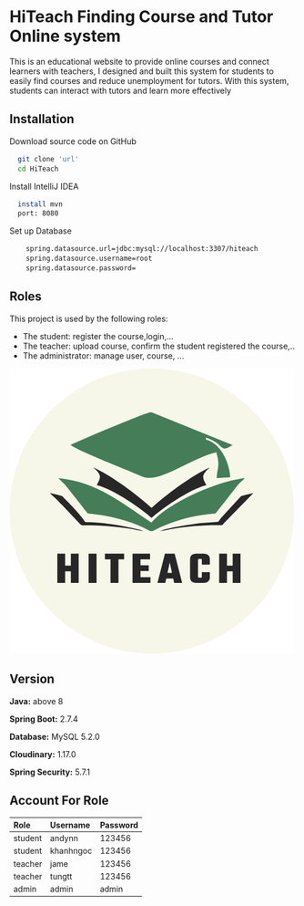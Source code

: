 # HiTeach Finding Course and Tutor Online system

This is an educational website to provide online courses and connect learners with teachers, I designed and built this system for students to easily find courses and reduce unemployment for tutors. With this system, students can interact with tutors and learn more effectively

## Installation

Download source code on GitHub

```bash
  git clone 'url'
  cd HiTeach
```

Install IntelliJ IDEA
```bash
  install mvn
  port: 8080
```


Set up Database
```bash
    spring.datasource.url=jdbc:mysql://localhost:3307/hiteach
    spring.datasource.username=root
    spring.datasource.password=
```

## Roles

This project is used by the following roles:

- The student: register the course,login,...
- The teacher: upload course, confirm the student registered the course,..
- The administrator: manage user, course, ...


![Logo](https://github.com/KhanhNgocNe/HiTeach/blob/main/src/main/resources/static/img/wpf-favicon.png)


## Version

**Java:** above 8

**Spring Boot:** 2.7.4

**Database:** MySQL 5.2.0

**Cloudinary:** 1.17.0

**Spring Security:** 5.7.1
## Account For Role

| Role | Username     | Password                |
| :-------- | :------- | :------------------------- |
| student | andynn | 123456 |
| student | khanhngoc | 123456 |
| teacher | jame | 123456 |
| teacher | tungtt | 123456 |
| admin | admin | admin |
